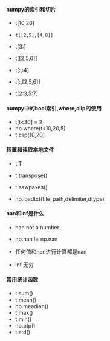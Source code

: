 #### numpy的索引和切片
  - t[10,20]
  - `t[[2,5],[4,8]]`

  - t[3:]
  - t[[2,5,6]]

  - t[:,:4]
  - t[:,[2,5,6]]

  - t[2:3,5:7]


#### numpy中的bool索引,where,clip的使用
  - t[t<30] = 2
  - np.where(t<10,20,5)
  - t.clip(10,20)


#### 转置和读取本地文件
  - t.T
  - t.transpose()
  - t.sawpaxes()

  - np.loadtxt(file_path,delimiter,dtype)


#### nan和inf是什么
  - nan not a number
  - np.nan != np.nan
  - 任何值和nan进行计算都是nan

  - inf 无穷

#### 常用统计函数
  - t.sum()
  - t.mean()
  - np.meadian()
  - t.max()
  - t.min()
  - np.ptp()
  - t.std()
